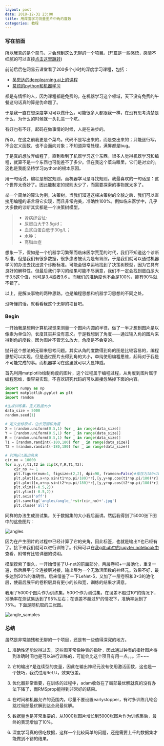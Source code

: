 ```yaml
---
layout: post
date: 2018-12-31 23:00
title: 用深度学习测量图片中角的度数
categories: 教程
---
```


### 写在前面

所以我真的是个菜鸟，才会想到这么无聊的一个项目。(开篇是一些感悟，感情不细腻的可以直接[点击这里跳转](#begin))

前前后后在网易云课堂看了200多个小时的深度学习课程，包括：
- [吴恩达的deeplearning.ai上的课程](https://study.163.com/provider/2001053000/index.htm)
- [莫烦的python和机器学习](https://study.163.com/provider/1111519/index.htm)

都是有情怀的人，因为课程都是免费的。在机器学习这个领域，天下没有免费的午餐这句话真的算是伪命题了。

于是我一直在想深度学习可以做什么。可能很多人都跟我一样，在没有思考清楚是什么，为什么的时候就一头扎进一个坑。

有好也有不好，起码在做事情的时候，人是在进步的。

所以，在这之前我更是个菜鸟。代码不是写出来的，而是查出来的；只能逐行写，不会定义函数，也不会面向对象；不知道异常处理，满屏都是bug。

于是真的想放弃编程了，直到看到了机器学习这个东西。很多人觉得机器学习和编程，就算不是一个东西也可能差不了多少。但在我这个菜鸟眼里，它们是对立的。这也是我能坚持学习python的根本原因。

用一句话说，编程是制定规则，而机器学习是寻找规则。我最喜欢的一句话是：这个世界太奇妙了。因此能制定的规则太少了，而需要探索的事物就太多了。

举一个简单的算法为例，决策树。当我们知道这棵决策树的全貌之后，我们可以直接用编程的语言将它实现，而且非常完美，准确性100%。例如临床医学中，几乎大多数的诊断其实都是一个决策树模型。

> - 肾病综合征:
> - 尿蛋白大于3.5g/d；
> - 血浆白蛋白低于30g/L；
> - 水肿；
> - 高脂血症

想象一下，假如是一个机器学习繁荣而临床医学荒芜的时代，我们不知道这个诊断标准，但是我们有很多数据，很多患者被认为是有肾综，于是我们就可以通过机器学习的办法去找出这个诊断标准。可能会很幸运地找到了决策树模型，因为它具有良好的解释性。但最后我们学习的结果可能不尽满意，我们不一定会找到蛋白尿大于3.5这个值，也可是3.4或者3.6 。而我们的准确度也不会是100%，能有90%就不错了。

以上，是解决事物的两种思路。也是编程思想和机器学习思想的不同之处。

没听懂的话，就看看我这个无聊的项目吧。

### Begin

一开始我是想用计算机视觉来测量一个图片内圆的半径，做了一半才想到图片是以像素为单位的，长度其实并没有意义。于是我想到了角度——通过输入角的图片来得到角的度数。因为图片不管怎么放大，角度是不会变的。

抛开这个想法的无聊来思考问题。其实从角的度数得到角的图是比较容易的，编程思想可以实现。但是通过图片去得到角的大小，单纯使用编程思维，起码对于我是不可能完成的事。而机器学习在这里就可以大显神威。

首先利用matplotlib绘制角度的图片，这个过程属于编程过程，从角度到图片属于编程思维，很容易实现，不喜欢研究代码的可以直接忽略掉下面的内容。

```python
import numpy as np
import matplotlib.pyplot as plt
import random

#生成训练集，定义数据大小
data_size = 5000
random.seed(1)

# 定义坐标原点，边长范围和角度
X = [random.uniform(0.5,1) for _ in range(data_size)]
Y = [random.uniform(0.5,1) for _ in range(data_size)]
R = [random.uniform(0.5,1) for _ in range(data_size)]
T1 = [random.randint(-180,180) for _ in range(data_size)]
T2 = [random.randint(-180,180) for _ in range(data_size)]

# 利用plt画出角来
cir_no = 10000
for x,y,r,t1,t2 in zip(X,Y,R,T1,T2):
    cir_no += 1
    plt.figure(num=1, figsize=(2,2), dpi=90, frameon=False)#保存为180×180的图片
    plt.plot([x,x+np.sin(t1*np.pi/180)*r],[y,y+np.cos(t1*np.pi/180)*r],color='black',linewidth=1)
    plt.plot([x,x+np.sin(t2*np.pi/180)*r],[y,y+np.cos(t2*np.pi/180)*r],color='black',linewidth=1)
    plt.xlim((-0.5,2))
    plt.ylim((-0.5,2))
    plt.axis('off')
    plt.savefig('angles/angle_'+str(cir_no)+'.jpg')
    plt.close('all')
  ```

同样的办法生成测试集，关于数据集的大小我后面讲。然后我得到了5000张下图中的这些图片：

![angles](https://raw.githubusercontent.com/gscfwid/Get-the-value-of-angle-in-images/master/readme_pics/angles.png)

因为在产生图片的过程中已经计算了它的夹角，因此标签，也就是输出Y也已经有了。接下来我们就可以进行训练了。代码可以在[我github中的jupyter notebook中](https://github.com/gscfwid/Get-the-value-of-angle-in-images/blob/master/Angle%20measurement%20with%20deep%20learning.ipynb)查看，附带有比较详细的说明。

模型摸索了很久，一开始借鉴了U-net的前面部分，两层卷积+一层池化，重复一遍，然后展平与全连接层对接，输出层为一个无激活函数的神经元。效果不好，最多达到50%的准确性。后来借鉴了一下LeNet-5，又加了一层卷积和3×3的池化层，使最后展平的卷积层具有更小的长和宽，训练的结果才满意。

我用了5000个图片作为训练集，500个作为测试集，在误差不超过10°的情况下，准确率在测试集达到了95%左右；在误差不超过5°的情况下，准确率达到了75%。下面是随机取的三张图。

![angle_samples](https://raw.githubusercontent.com/gscfwid/Get-the-value-of-angle-in-images/master/readme_pics/angles_pred.png)

### 总结

虽然是非常脑残和无聊的一个项目，还是有一些值得深究的地方。

1. 准确性还能说得过去，这些图非常像钟表的指针，因此通过钟表的指针图片得到准确时间也是可以进行训练的，可能会比这个项目有用一点。。。汗~~~

2. 它的输出Y是连续型的变量，因此在输出神经元没有使用激活函数，这也是一个技巧，我试过用ReLU，效果很差。

3. 优化器非常重要，在训练的过程中，adam收敛在了局部最优解就真的没有办法下降了，而RMSprop能得到非常好的结果。

4. 在时间和机器允许的范围内，尽量不要设置earlystopper，有时多训练几轮会跳过局部最优解到达全局最优解。

5. 数据量也是非常重要的，从1000张图片增长到5000张图片作为训练集后，最终的表现增加了10%。

6. 深度学习真的很吃数据，这样一个比较简单的问题，还是需要上千的数据集才能做到不错的结果。
